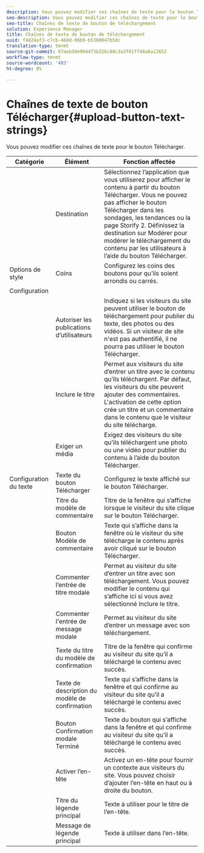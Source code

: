 ```yaml
---
description: Vous pouvez modifier ces chaînes de texte pour le bouton Télécharger.
seo-description: Vous pouvez modifier ces chaînes de texte pour le bouton Télécharger.
seo-title: Chaînes de texte de bouton de téléchargement
solution: Experience Manager
title: Chaînes de texte de bouton de téléchargement
uuid: f4d24af3-c7cb-468d-96b9-b5360047b5dc
translation-type: tm+mt
source-git-commit: 67aeb3de964473b326c88c3a3f81ff48a6a12652
workflow-type: tm+mt
source-wordcount: '403'
ht-degree: 0%

---
```



# Chaînes de texte de bouton Télécharger{#upload-button-text-strings}

Vous pouvez modifier ces chaînes de texte pour le bouton Télécharger.



| Catégorie | Élément | Fonction affectée |
|---|---|---|
|  | Destination | Sélectionnez l’application que vous utiliserez pour afficher le contenu à partir du bouton Télécharger. Vous ne pouvez pas afficher le bouton Télécharger dans les sondages, les tendances ou la page Storify 2. Définissez la destination sur Modérer pour modérer le téléchargement du contenu par les utilisateurs à l’aide du bouton Télécharger. |
| Options de style | Coins | Configurez les coins des boutons pour qu’ils soient arrondis ou carrés. |
| Configuration |  |  |
|  | Autoriser les publications d’utilisateurs | Indiquez si les visiteurs du site peuvent utiliser le bouton de téléchargement pour publier du texte, des photos ou des vidéos. Si un visiteur de site n&#39;est pas authentifié, il ne pourra pas utiliser le bouton Télécharger. |
|  | Inclure le titre | Permet aux visiteurs du site d’entrer un titre avec le contenu qu’ils téléchargent. Par défaut, les visiteurs du site peuvent ajouter des commentaires. L&#39;activation de cette option crée un titre et un commentaire dans le contenu que le visiteur du site télécharge. |
|  | Exiger un média | Exigez des visiteurs du site qu’ils téléchargent une photo ou une vidéo pour publier du contenu à l’aide du bouton Télécharger. |
| Configuration du texte | Texte du bouton Télécharger | Configurez le texte affiché sur le bouton Télécharger. |
|  | Titre du modèle de commentaire | Titre de la fenêtre qui s’affiche lorsque le visiteur du site clique sur le bouton Télécharger. |
|  | Bouton Modèle de commentaire | Texte qui s’affiche dans la fenêtre où le visiteur du site télécharge le contenu après avoir cliqué sur le bouton Télécharger. |
|  | Commenter l’entrée de titre modale | Permet au visiteur du site d’entrer un titre avec son téléchargement. Vous pouvez modifier le contenu qui s’affiche ici si vous avez sélectionné Inclure le titre. |
|  | Commenter l&#39;entrée de message modale | Permet au visiteur du site d’entrer un message avec son téléchargement. |
|  | Texte du titre du modèle de confirmation | Titre de la fenêtre qui confirme au visiteur du site qu’il a téléchargé le contenu avec succès. |
|  | Texte de description du modèle de confirmation | Texte qui s’affiche dans la fenêtre et qui confirme au visiteur du site qu’il a téléchargé le contenu avec succès. |
|  | Bouton Confirmation modale Terminé | Texte du bouton qui s’affiche dans la fenêtre et qui confirme au visiteur du site qu’il a téléchargé le contenu avec succès. |
|  | Activer l’en-tête | Activez un en-tête pour fournir un contexte aux visiteurs du site. Vous pouvez choisir d’ajouter l’en-tête en haut ou à droite du bouton. |
|  | Titre du légende principal | Texte à utiliser pour le titre de l’en-tête. |
|  | Message de légende principal | Texte à utiliser dans l’en-tête. |

